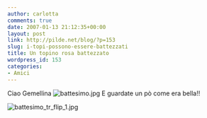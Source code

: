 ```yaml
---
author: carlotta
comments: true
date: 2007-01-13 21:12:35+00:00
layout: post
link: http://pilde.net/blog/?p=153
slug: i-topi-possono-essere-battezzati
title: Un topino rosa battezzato
wordpress_id: 153
categories:
- Amici
---
```


Ciao Gemellina
![battesimo.jpg](http://pilde.net/blog/wp-content/uploads/2007/01/battesimo.jpg)
E guardate un pò come era bella!!

![battesimo_tr_flip_1.jpg](http://pilde.net/blog/wp-content/uploads/2007/01/battesimo_tr_flip_1.jpg)
